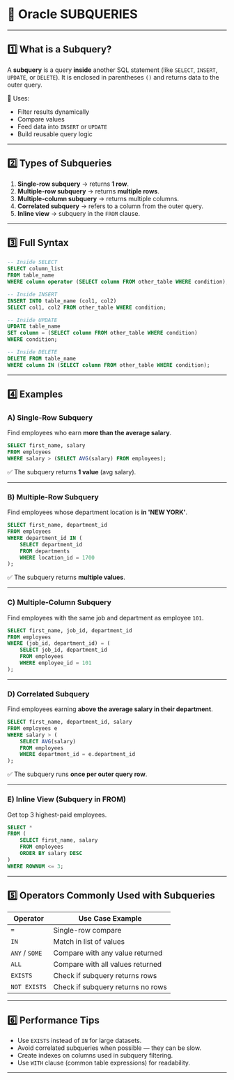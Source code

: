 # **📌 Oracle SUBQUERIES**

---

## **1️⃣ What is a Subquery?**

A **subquery** is a query **inside** another SQL statement (like `SELECT`, `INSERT`, `UPDATE`, or `DELETE`).
It is enclosed in parentheses `()` and returns data to the outer query.

📌 Uses:

* Filter results dynamically
* Compare values
* Feed data into `INSERT` or `UPDATE`
* Build reusable query logic

---

## **2️⃣ Types of Subqueries**

1. **Single-row subquery** → returns **1 row**.
2. **Multiple-row subquery** → returns **multiple rows**.
3. **Multiple-column subquery** → returns multiple columns.
4. **Correlated subquery** → refers to a column from the outer query.
5. **Inline view** → subquery in the `FROM` clause.

---

## **3️⃣ Full Syntax**

```sql
-- Inside SELECT
SELECT column_list
FROM table_name
WHERE column operator (SELECT column FROM other_table WHERE condition);

-- Inside INSERT
INSERT INTO table_name (col1, col2)
SELECT col1, col2 FROM other_table WHERE condition;

-- Inside UPDATE
UPDATE table_name
SET column = (SELECT column FROM other_table WHERE condition)
WHERE condition;

-- Inside DELETE
DELETE FROM table_name
WHERE column IN (SELECT column FROM other_table WHERE condition);
```

---

## **4️⃣ Examples**

### **A) Single-Row Subquery**

Find employees who earn **more than the average salary**.

```sql
SELECT first_name, salary
FROM employees
WHERE salary > (SELECT AVG(salary) FROM employees);
```

✅ The subquery returns **1 value** (avg salary).

---

### **B) Multiple-Row Subquery**

Find employees whose department location is **in 'NEW YORK'**.

```sql
SELECT first_name, department_id
FROM employees
WHERE department_id IN (
    SELECT department_id
    FROM departments
    WHERE location_id = 1700
);
```

✅ The subquery returns **multiple values**.

---

### **C) Multiple-Column Subquery**

Find employees with the same job and department as employee `101`.

```sql
SELECT first_name, job_id, department_id
FROM employees
WHERE (job_id, department_id) = (
    SELECT job_id, department_id
    FROM employees
    WHERE employee_id = 101
);
```

---

### **D) Correlated Subquery**

Find employees earning **above the average salary in their department**.

```sql
SELECT first_name, department_id, salary
FROM employees e
WHERE salary > (
    SELECT AVG(salary)
    FROM employees
    WHERE department_id = e.department_id
);
```

✅ The subquery runs **once per outer query row**.

---

### **E) Inline View (Subquery in FROM)**

Get top 3 highest-paid employees.

```sql
SELECT *
FROM (
    SELECT first_name, salary
    FROM employees
    ORDER BY salary DESC
)
WHERE ROWNUM <= 3;
```

---

## **5️⃣ Operators Commonly Used with Subqueries**

| Operator       | Use Case Example                  |
| -------------- | --------------------------------- |
| `=`            | Single-row compare                |
| `IN`           | Match in list of values           |
| `ANY` / `SOME` | Compare with any value returned   |
| `ALL`          | Compare with all values returned  |
| `EXISTS`       | Check if subquery returns rows    |
| `NOT EXISTS`   | Check if subquery returns no rows |

---

## **6️⃣ Performance Tips**

* Use `EXISTS` instead of `IN` for large datasets.
* Avoid correlated subqueries when possible — they can be slow.
* Create indexes on columns used in subquery filtering.
* Use `WITH` clause (common table expressions) for readability.

---
